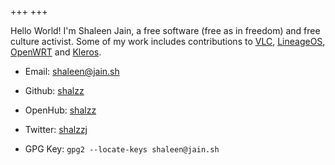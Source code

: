 +++
+++

Hello World! I'm Shaleen Jain, a free software (free as in freedom) and free culture activist.
Some of my work includes contributions to [VLC][3], [LineageOS][4], [OpenWRT][5] and [Kleros][6].

* Email: [shaleen@jain.sh](mailto:shaleen@jain.sh)

* Github: [shalzz](https://github.com/shalzz)

* OpenHub: [shalzz][openhub]

* Twitter: [shalzzj](https://twitter.com/shalzzj)

* GPG Key: `gpg2 --locate-keys shaleen@jain.sh`

[1]: https://keyserver.ubuntu.com/pks/lookup?op=vindex&search=shaleen.jain95@gmail.com&fingerprint=on
[2]: http://pgp.mit.edu/pks/lookup?op=vindex&fingerprint=on&search=0x27B7EB19E6E4FF30
[3]: https://www.videolan.org/vlc/
[4]: https://lineageos.org/
[5]: https://openwrt.org/
[6]: https://kleros.io/
[openhub]: https://www.openhub.net/accounts/shalzz
